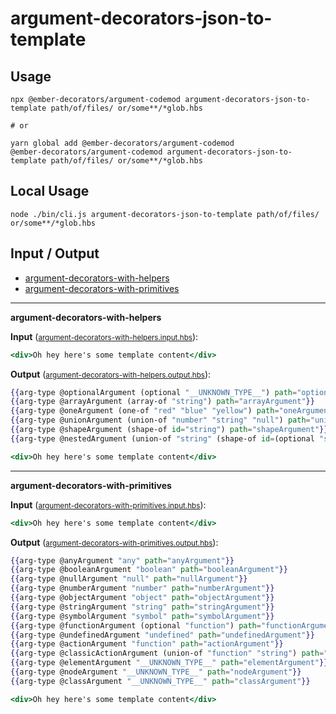 # argument-decorators-json-to-template


## Usage

```
npx @ember-decorators/argument-codemod argument-decorators-json-to-template path/of/files/ or/some**/*glob.hbs

# or

yarn global add @ember-decorators/argument-codemod
@ember-decorators/argument-codemod argument-decorators-json-to-template path/of/files/ or/some**/*glob.hbs
```

## Local Usage
```
node ./bin/cli.js argument-decorators-json-to-template path/of/files/ or/some**/*glob.hbs
```

## Input / Output

<!--FIXTURES_TOC_START-->
* [argument-decorators-with-helpers](#argument-decorators-with-helpers)
* [argument-decorators-with-primitives](#argument-decorators-with-primitives)
<!--FIXTURES_TOC_END-->

<!--FIXTURES_CONTENT_START-->
---
<a id="argument-decorators-with-helpers">**argument-decorators-with-helpers**</a>

**Input** (<small>[argument-decorators-with-helpers.input.hbs](transforms/argument-decorators-json-to-template/__testfixtures__/argument-decorators-with-helpers.input.hbs)</small>):
```hbs
<div>Oh hey here's some template content</div>
```

**Output** (<small>[argument-decorators-with-helpers.output.hbs](transforms/argument-decorators-json-to-template/__testfixtures__/argument-decorators-with-helpers.output.hbs)</small>):
```hbs
{{arg-type @optionalArgument (optional "__UNKNOWN_TYPE__") path="optionalArgument"}}
{{arg-type @arrayArgument (array-of "string") path="arrayArgument"}}
{{arg-type @oneArgument (one-of "red" "blue" "yellow") path="oneArgument"}}
{{arg-type @unionArgument (union-of "number" "string" "null") path="unionArgument"}}
{{arg-type @shapeArgument (shape-of id="string") path="shapeArgument"}}
{{arg-type @nestedArgument (union-of "string" (shape-of id=(optional "string"))) path="nestedArgument"}}

<div>Oh hey here's some template content</div>
```
---
<a id="argument-decorators-with-primitives">**argument-decorators-with-primitives**</a>

**Input** (<small>[argument-decorators-with-primitives.input.hbs](transforms/argument-decorators-json-to-template/__testfixtures__/argument-decorators-with-primitives.input.hbs)</small>):
```hbs
<div>Oh hey here's some template content</div>
```

**Output** (<small>[argument-decorators-with-primitives.output.hbs](transforms/argument-decorators-json-to-template/__testfixtures__/argument-decorators-with-primitives.output.hbs)</small>):
```hbs
{{arg-type @anyArgument "any" path="anyArgument"}}
{{arg-type @booleanArgument "boolean" path="booleanArgument"}}
{{arg-type @nullArgument "null" path="nullArgument"}}
{{arg-type @numberArgument "number" path="numberArgument"}}
{{arg-type @objectArgument "object" path="objectArgument"}}
{{arg-type @stringArgument "string" path="stringArgument"}}
{{arg-type @symbolArgument "symbol" path="symbolArgument"}}
{{arg-type @functionArgument (optional "function") path="functionArgument"}}
{{arg-type @undefinedArgument "undefined" path="undefinedArgument"}}
{{arg-type @actionArgument "function" path="actionArgument"}}
{{arg-type @classicActionArgument (union-of "function" "string") path="classicActionArgument"}}
{{arg-type @elementArgument "__UNKNOWN_TYPE__" path="elementArgument"}}
{{arg-type @nodeArgument "__UNKNOWN_TYPE__" path="nodeArgument"}}
{{arg-type @classArgument "__UNKNOWN_TYPE__" path="classArgument"}}

<div>Oh hey here's some template content</div>
```
<!--FIXTURES_CONTENT_END-->